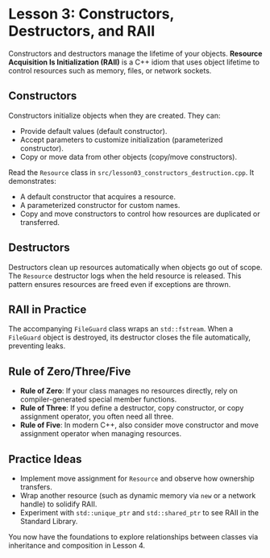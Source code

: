 # Lesson 3: Constructors, Destructors, and RAII

Constructors and destructors manage the lifetime of your objects. **Resource Acquisition Is Initialization (RAII)** is a C++ idiom that uses object lifetime to control resources such as memory, files, or network sockets.

## Constructors

Constructors initialize objects when they are created. They can:

- Provide default values (default constructor).
- Accept parameters to customize initialization (parameterized constructor).
- Copy or move data from other objects (copy/move constructors).

Read the `Resource` class in `src/lesson03_constructors_destruction.cpp`. It demonstrates:

- A default constructor that acquires a resource.
- A parameterized constructor for custom names.
- Copy and move constructors to control how resources are duplicated or transferred.

## Destructors

Destructors clean up resources automatically when objects go out of scope. The `Resource` destructor logs when the held resource is released. This pattern ensures resources are freed even if exceptions are thrown.

## RAII in Practice

The accompanying `FileGuard` class wraps an `std::fstream`. When a `FileGuard` object is destroyed, its destructor closes the file automatically, preventing leaks.

## Rule of Zero/Three/Five

- **Rule of Zero**: If your class manages no resources directly, rely on compiler-generated special member functions.
- **Rule of Three**: If you define a destructor, copy constructor, or copy assignment operator, you often need all three.
- **Rule of Five**: In modern C++, also consider move constructor and move assignment operator when managing resources.

## Practice Ideas

- Implement move assignment for `Resource` and observe how ownership transfers.
- Wrap another resource (such as dynamic memory via `new` or a network handle) to solidify RAII.
- Experiment with `std::unique_ptr` and `std::shared_ptr` to see RAII in the Standard Library.

You now have the foundations to explore relationships between classes via inheritance and composition in Lesson 4.

